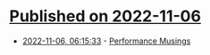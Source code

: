 # [Published on 2022-11-06](index.md)

* [2022-11-06, 06:15:33](https://news.ycombinator.com/item?id=33489704) - [Performance Musings](https://blog.broulik.de/2022/11/performance-musings/)

